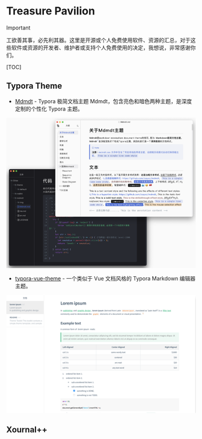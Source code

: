 # Treasure Pavilion

> [!IMPORTANT]
> 
> 工欲善其事，必先利其器。这里是开源或个人免费使用软件、资源的汇总，对于这些软件或资源的开发者、维护者或支持个人免费使用的决定，我想说，非常感谢你们。

[TOC]

## Typora Theme

* [Mdmdt](./TyporaTheme/Mdmdt) - Typora 极简文档主题 Mdmdt，包含亮色和暗色两种主题，是深度定制的个性化 Typora 主题。

![](img/TyporaTheme/mdmdt.png)

* [typora-vue-theme](./TyporaTheme/typora-vue-theme) - 一个类似于 Vue 文档风格的 Typora Markdown 编辑器主题。

![](img/TyporaTheme/typora-vue-theme.png)

## Xournal++


